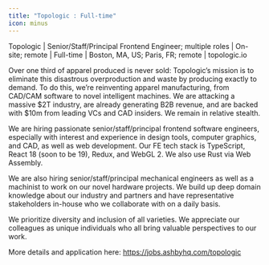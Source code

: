 ```yaml
---
title: "Topologic : Full-time"
icon: minus
---
```

Topologic | Senior&#x2F;Staff&#x2F;Principal Frontend Engineer; multiple roles | On-site; remote | Full-time | Boston, MA, US; Paris, FR; remote | topologic.io

Over one third of apparel produced is never sold: Topologic’s mission is to eliminate this disastrous overproduction and waste by producing exactly to demand. To do this, we’re reinventing apparel manufacturing, from CAD&#x2F;CAM software to novel intelligent machines. We are attacking a massive $2T industry, are already generating B2B revenue, and are backed with $10m from leading VCs and CAD insiders. We remain in relative stealth.

We are hiring passionate senior&#x2F;staff&#x2F;principal frontend software engineers, especially with interest and experience in design tools, computer graphics, and CAD, as well as web development. Our FE tech stack is TypeScript, React 18 (soon to be 19), Redux, and WebGL 2. We also use Rust via Web Assembly.

We are also hiring senior&#x2F;staff&#x2F;principal mechanical engineers as well as a machinist to work on our novel hardware projects. We build up deep domain knowledge about our industry and partners and have representative stakeholders in-house who we collaborate with on a daily basis.

We prioritize diversity and inclusion of all varieties. We appreciate our colleagues as unique individuals who all bring valuable perspectives to our work.

More details and application here: <a href="https:&#x2F;&#x2F;jobs.ashbyhq.com&#x2F;topologic">https:&#x2F;&#x2F;jobs.ashbyhq.com&#x2F;topologic</a>
